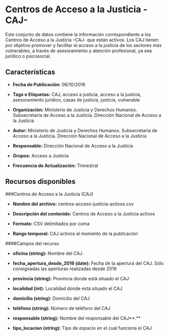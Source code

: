 Centros de Acceso a la Justicia -CAJ-
=====================================

Este conjunto de datos contiene la información correspondiente a los Centros de Acceso a la Justicia –CAJ- que están activos. Los CAJ tienen por objetivo promover y facilitar el acceso a la justicia de los sectores más vulnerables, a través de asesoramiento y atención profesional, ya sea jurídico o psicosocial.

Características
---------------

-   **Fecha de Publicación:** 06/10/2016

-   **Tags o Etiquetas:** CAJ, acceso a justicia, acceso a la justicia, asesoramiento jurídico, casas de justicia, justicia, vulnerable

-   **Organización:** Ministerio de Justicia y Derechos Humanos. Subsecretaría de Acceso a la Justicia. Dirección Nacional de Acceso a la Justicia

-   **Autor:** Ministerio de Justicia y Derechos Humanos. Subsecretaría de Acceso a la Justicia. Dirección Nacional de Acceso a la Justicia

-   **Responsable:** Dirección Nacional de Acceso a la Justicia

-   **Grupos:** Acceso a Justicia

-   **Frecuencia de Actualización:** Trimestral

Recursos disponibles
--------------------

###Centros de Acceso a la Justicia (CAJ)

-   **Nombre del archivo:** centros-acceso-justicia-activos.csv

-   **Descripción del contenido:** Centros de Acceso a la Justicia activos

-   **Formato:** CSV delimitados por coma

-   **Rango temporal:** CAJ activos al momento de la publicación

####Campos del recurso

-   **oficina (string):** Nombre del CAJ

-   **fecha_apertura_desde_2016 (date):** Fecha de la apertura del CAJ. Sólo consignadas las aperturas realizadas desde 2016

-   **provincia (string):** Provincia donde está situado el CAJ

-   **localidad (int):** Localidad donde está situado el CAJ

-   **domicilio (string):** Domicilio del CAJ

-   **teléfono (string):** Número de teléfono del CAJ

-   **responsable (string):** Nombre del responsable del CAJ**.**

-   **tipo_locacion (string):** Tipo de espacio en el cual funciona el CAJ



